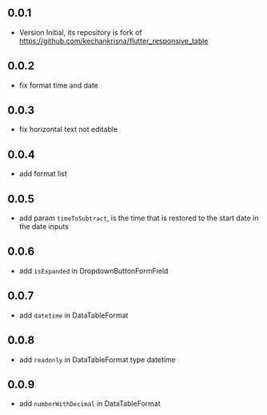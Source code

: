 ## 0.0.1

- Version Initial, its repository is fork of https://github.com/kechankrisna/flutter_responsive_table

## 0.0.2

- fix format time and date

## 0.0.3

- fix horizontal text not editable

## 0.0.4

- add format list

## 0.0.5

- add param `timeToSubtract`, is the time that is restored to the start date in the date inputs

## 0.0.6

- add `isExpanded` in DropdownButtonFormField

## 0.0.7

- add `datetime` in DataTableFormat

## 0.0.8

- add `readonly` in DataTableFormat type datetime

## 0.0.9

- add `numberWithDecimal` in DataTableFormat
